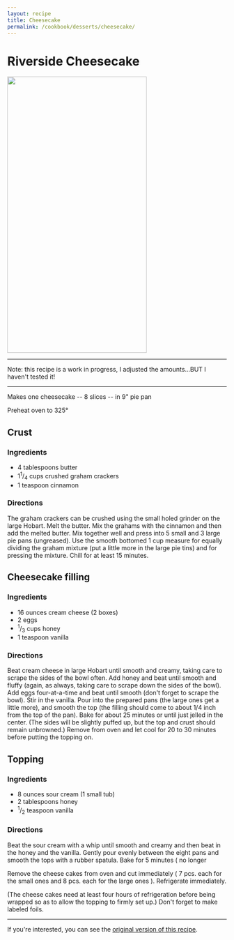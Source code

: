 ```yaml
---
layout: recipe
title: Cheesecake
permalink: /cookbook/desserts/cheesecake/
---
```


# Riverside Cheesecake

<div class='nutrition'>
<a href="https://www.verywellfit.com/recipe-nutrition-analyzer-4157076" target="_blank"><img width="320" height="634.083" src="https://www.verywellfit.com/thmb/huhklVpWoHfNNtyAvEx6bma_y30=/1000x0/Nutrition-Label-Embed--1303663413-a4db294d5257467cbc22e7f78eb80fa6.png" /></a>
</div>

---
Note: this recipe is a work in progress, I adjusted the amounts...BUT I haven't tested it!

---

Makes one cheesecake -- 8 slices -- in 9" pie pan

Preheat oven to 325&deg; 

## Crust

### Ingredients

*	4 tablespoons butter 
*	1<sup>1</sup>/<sub>4</sub> cups crushed graham crackers 
*	1 teaspoon cinnamon 

### Directions

The graham crackers can be crushed using the small holed grinder on the large Hobart. Melt the butter. Mix the grahams with the cinnamon and then add the melted butter. Mix together well and press into 5 small and 3 large pie pans (ungreased). Use the smooth bottomed 1 cup measure for equally dividing the graham mixture (put a little more in the large pie tins) and for pressing the mixture. Chill for at least 15 minutes. 

## Cheesecake filling

### Ingredients

*	16 ounces cream cheese (2 boxes)
*	2 eggs 
*	<sup>1</sup>/<sub>3</sub> cups honey 
*	1 teaspoon vanilla 

### Directions

Beat cream cheese in large Hobart until smooth and creamy, taking care to scrape the sides of the bowl often. Add honey and beat until smooth and fluffy (again, as always, taking care to scrape down the sides of the bowl). Add eggs four-at-a-time and beat until smooth (don't forget to scrape the bowl). Stir in the vanilla. Pour into the prepared pans (the large ones get a little more), and smooth the top (the filling should come to about 1/4 inch from the top of the pan). Bake for about 25 minutes or until just jelled in the center. (The sides will be slightly puffed up, but the top and crust should remain unbrowned.) Remove from oven and let cool for 20 to 30 minutes before putting the topping on. 

## Topping

### Ingredients

*	8 ounces sour cream (1 small tub)
*	2 tablespoons honey 
*	<sup>1</sup>/<sub>2</sub> teaspoon vanilla 

### Directions

Beat the sour cream with a whip until smooth and creamy and then beat in the honey and the vanilla. Gently pour evenly between the eight pans and smooth the tops with a rubber spatula. Bake for 5 minutes ( no longer 

Remove the cheese cakes from oven and cut immediately ( 7 pcs. each for the small ones and 8 pcs. each for the large ones ). Refrigerate immediately. 

(The cheese cakes need at least four hours of refrigeration before being wrapped so as to allow the topping to firmly set up.) Don't forget to make labeled foils. 

---
If you're interested, you can see the <a href="/cookbook/desserts/cheesecake_orig">original version of this recipe</a>.
